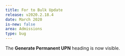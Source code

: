 ```yaml
---
title: For to Bulk Update
release: v2020.2.18.4
date: March 2020
is-new: false
area: Admissions
type: bug
---
```


The **Generate Permanent UPN** heading is now visible.
